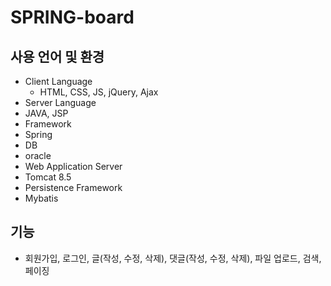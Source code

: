 # SPRING-board

## 사용 언어 및 환경
* Client Language
  * HTML, CSS, JS, jQuery, Ajax
* Server Language
 * JAVA, JSP
* Framework 
 * Spring
* DB
 * oracle
* Web Application Server
 * Tomcat 8.5
* Persistence Framework
 * Mybatis
 
## 기능
* 회원가입, 로그인, 글(작성, 수정, 삭제), 댓글(작성, 수정, 삭제), 파일 업로드, 검색, 페이징 
